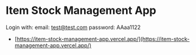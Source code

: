 # Item Stock Management App

Login with:
  email: test@test.com
  password: AAaa1122

- [https://item-stock-management-app.vercel.app/](https://item-stock-management-app.vercel.app/)

